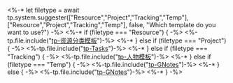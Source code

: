 <%-*  let filetype = await tp.system.suggester(["Resource","Project","Tracking","Temp"], ["Resource","Project","Tracking","Temp"], false, "Which template do you want to use?") -%>
<%-* if (filetype === "Resource") {  -%>
<%-tp.file.include("[tp-资源分类模板](tp-资源分类模板.md)")-%>
<%-* } else if (filetype === "Project") {  -%>
<%-tp.file.include("[tp-Tasks](tp-Tasks.md)")-%>
<%-* } else if (filetype === "Tracking") {  -%>
<%-tp.file.include("[tp-人物模板](tp-人物模板.md)")-%>
<%-* } else if (filetype === "Temp") {  -%>
<%-tp.file.include("[tp-GNotes](tp-GNotes.md)")-%>
<%-* } else { -%>
<%-tp.file.include("[tp-GNotes](tp-GNotes.md)")-%>
<%-* } -%>